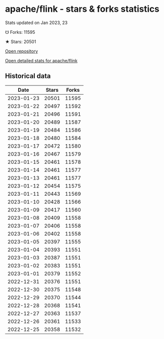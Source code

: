 # apache/flink - stars & forks statistics

Stats updated on Jan 2023, 23

☋ Forks: 11595

★ Stars: 20501

[Open repository](https://github.com/apache/flink)

[Open detailed stats for apache/flink](https://reviewgithub.com/rep/apache/flink)

## Historical data
| Date | Stars | Forks |
|------|-------|-------|
| 2023-01-23 | 20501 | 11595 | 
| 2023-01-22 | 20497 | 11592 | 
| 2023-01-21 | 20496 | 11591 | 
| 2023-01-20 | 20489 | 11587 | 
| 2023-01-19 | 20484 | 11586 | 
| 2023-01-18 | 20480 | 11584 | 
| 2023-01-17 | 20472 | 11580 | 
| 2023-01-16 | 20467 | 11579 | 
| 2023-01-15 | 20461 | 11578 | 
| 2023-01-14 | 20461 | 11577 | 
| 2023-01-13 | 20461 | 11577 | 
| 2023-01-12 | 20454 | 11575 | 
| 2023-01-11 | 20443 | 11569 | 
| 2023-01-10 | 20428 | 11566 | 
| 2023-01-09 | 20417 | 11560 | 
| 2023-01-08 | 20409 | 11558 | 
| 2023-01-07 | 20406 | 11558 | 
| 2023-01-06 | 20402 | 11558 | 
| 2023-01-05 | 20397 | 11555 | 
| 2023-01-04 | 20393 | 11551 | 
| 2023-01-03 | 20387 | 11551 | 
| 2023-01-02 | 20383 | 11551 | 
| 2023-01-01 | 20379 | 11552 | 
| 2022-12-31 | 20376 | 11551 | 
| 2022-12-30 | 20375 | 11548 | 
| 2022-12-29 | 20370 | 11544 | 
| 2022-12-28 | 20368 | 11541 | 
| 2022-12-27 | 20363 | 11537 | 
| 2022-12-26 | 20361 | 11533 | 
| 2022-12-25 | 20358 | 11532 | 

